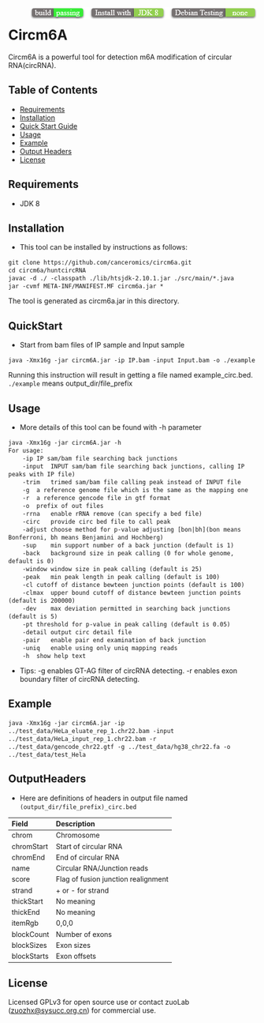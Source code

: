 <img src="icon.png" align="right" />

# Circm6A

Circm6A is a powerful tool for detection  m6A modification of circular RNA(circRNA).



## Table of Contents
* [Requirements](#Requirements)
* [Installation](#Installation)
* [Quick Start Guide](#QuickStart)
* [Usage ](#Usage)
* [Example](#Example)
* [Output Headers](#OutputHeaders)
* [License](#License)

## Requirements

* JDK 8

## Installation

* This tool can be installed by instructions as follows:

```
git clone https://github.com/canceromics/circm6a.git
cd circm6a/huntcircRNA
javac -d ./ -classpath ./lib/htsjdk-2.10.1.jar ./src/main/*.java
jar -cvmf META-INF/MANIFEST.MF circm6a.jar *
```
The tool is generated as circm6a.jar in this directory.

## QuickStart

* Start from bam files of IP sample and Input sample

```
java -Xmx16g -jar circm6A.jar -ip IP.bam -input Input.bam -o ./example
```

Running this instruction will result in getting a file named example_circ.bed. `./example` means output_dir/file_prefix

## Usage

* More details of this tool can be found with -h parameter

```
java -Xmx16g -jar circm6A.jar -h
For usage:
	-ip	IP sam/bam file searching back junctions
	-input	INPUT sam/bam file searching back junctions, calling IP peaks with IP file)
	-trim	trimed sam/bam file calling peak instead of INPUT file
	-g	a reference genome file which is the same as the mapping one
	-r	a reference gencode file in gtf format
	-o	prefix of out files
	-rrna	enable rRNA remove (can specify a bed file)
	-circ	provide circ bed file to call peak
	-adjust	choose method for p-value adjusting [bon|bh](bon means Bonferroni, bh means Benjamini and Hochberg)
	-sup	min support number of a back junction (default is 1)
	-back	background size in peak calling (0 for whole genome, default is 0)
	-window	window size in peak calling (default is 25)
	-peak	min peak length in peak calling (default is 100)
	-cl	cutoff of distance bewteen junction points (default is 100)
	-clmax	upper bound cutoff of distance bewteen junction points (default is 200000)
	-dev	max deviation permitted in searching back junctions (default is 5)
	-pt	threshold for p-value in peak calling (default is 0.05)
	-detail	output circ detail file
	-pair	enable pair end examination of back junction
	-uniq	enable using only uniq mapping reads
	-h	show help text
```

* Tips: -g enables GT-AG filter of circRNA detecting. -r enables exon boundary filter of circRNA detecting.

## Example

  ```
java -Xmx16g -jar circm6A.jar -ip ../test_data/HeLa_eluate_rep_1.chr22.bam -input ../test_data/HeLa_input_rep_1.chr22.bam -r ../test_data/gencode_chr22.gtf -g ../test_data/hg38_chr22.fa -o ../test_data/test_Hela
  ```

## OutputHeaders

* Here are definitions of headers in output file named `(output_dir/file_prefix)_circ.bed`

| Field       | Description                           |
| :---------- | :------------------------------------ |
| chrom       | Chromosome                            |
| chromStart       | Start of circular RNA                 |
| chromEnd         | End of circular RNA                   |
| name        | Circular RNA/Junction reads           |
| score       | Flag of fusion junction realignment   |
| strand      | + or - for strand                     |
| thickStart  | No meaning                            |
| thickEnd    | No meaning                            |
| itemRgb     | 0,0,0                                 |
| blockCount   | Number of exons                       |
| blockSizes   | Exon sizes                            |
| blockStarts | Exon offsets                          |



## License
Licensed GPLv3 for open source use or contact zuoLab (zuozhx@sysucc.org.cn) for commercial use.
